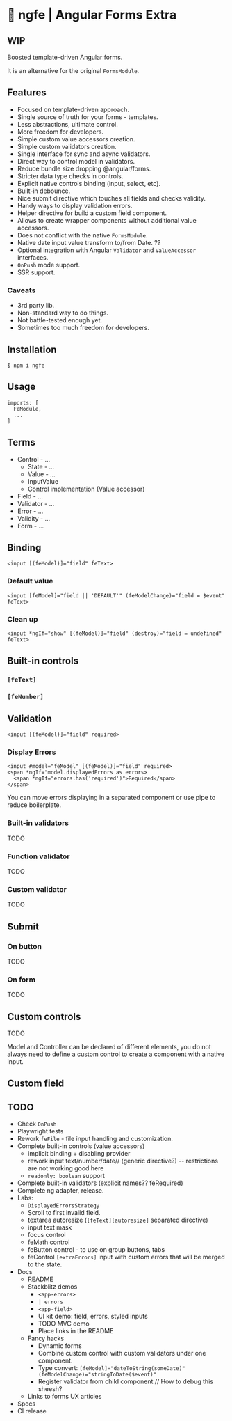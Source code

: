 # 🧰 ngfe | Angular Forms Extra

## WIP

Boosted template-driven Angular forms.

It is an alternative for the original `FormsModule`.

## Features

* Focused on template-driven approach.
* Single source of truth for your forms - templates.
* Less abstractions, ultimate control.
* More freedom for developers.
* Simple custom value accessors creation.
* Simple custom validators creation.
* Single interface for sync and async validators.
* Direct way to control model in validators.
* Reduce bundle size dropping @angular/forms.
* Stricter data type checks in controls.
* Explicit native controls binding (input, select, etc).
* Built-in debounce.
* Nice submit directive which touches all fields and checks validity.
* Handy ways to display validation errors.
* Helper directive for build a custom field component.
* Allows to create wrapper components without additional value accessors.
* Does not conflict with the native `FormsModule`.
* Native date input value transform to/from Date. ??
* Optional integration with Angular `Validator` and `ValueAccessor` interfaces.
* `OnPush` mode support.
* SSR support.


### Caveats

* 3rd party lib.
* Non-standard way to do things.
* Not battle-tested enough yet.
* Sometimes too much freedom for developers.


## Installation

```
$ npm i ngfe
```

## Usage

```
imports: [
  FeModule,
  ...
]
```

## Terms

* Control - ...
  * State - ...
  * Value - ...
  * InputValue
  * Control implementation (Value accessor)
* Field - ...
* Validator - ...
* Error - ...
* Validity - ...
* Form - ...

## Binding

```
<input [(feModel)]="field" feText>
```

### Default value

```
<input [feModel]="field || 'DEFAULT'" (feModelChange)="field = $event" feText>
```

### Clean up

```
<input *ngIf="show" [(feModel)]="field" (destroy)="field = undefined" feText>
```

## Built-in controls

### `[feText]`

### `[feNumber]`


## Validation

```
<input [(feModel)]="field" required>
```

### Display Errors

```
<input #model="feModel" [(feModel)]="field" required>
<span *ngIf="model.displayedErrors as errors>
  <span *ngIf="errors.has('required')">Required</span>
</span>
```

You can move errors displaying in a separated component or use pipe to reduce boilerplate.

### Built-in validators

TODO

### Function validator

TODO

### Custom validator

TODO



## Submit

### On button

TODO

### On form

TODO


## Custom controls

TODO

Model and Controller can be declared of different elements, you do not always need to define a custom control to create a component with a native input.


## Custom field



## TODO

* Check `OnPush`
* Playwright tests
* Rework `feFile` - file input handling and customization.
* Complete built-in controls (value accessors)
  * implicit binding + disabling provider
  * rework input text/number/date// (generic directive?) -- restrictions are not working good here
  * `readonly: boolean` support
* Complete built-in validators (explicit names?? feRequired)
* Complete ng adapter, release.
* Labs:
  * `DisplayedErrorsStrategy`
  * Scroll to first invalid field.
  * textarea autoresize (`[feText][autoresize]` separated directive)
  * input text mask
  * focus control
  * feMath control
  * feButton control - to use on group buttons, tabs
  * feControl `[extraErrors]` input with custom errors that will be merged to the state.
* Docs
  * README
  * Stackblitz demos
    * `<app-errors>`
    * `| errors`
    * `<app-field>`
    * UI kit demo: field, errors, styled inputs
    * TODO MVC demo
    * Place links in the README
  * Fancy hacks
    * Dynamic forms 
    * Combine custom control with custom validators under one component. 
    * Type convert: `[feModel]="dateToString(someDate)" (feModelChange)="stringToDate($event)"`
    * Register validator from child component // How to debug this sheesh?
  * Links to forms UX articles
* Specs
* CI release
